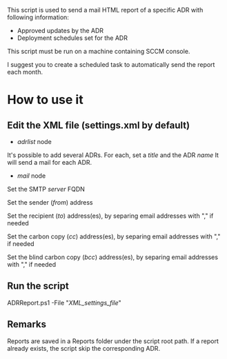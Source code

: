 This script is used to send a mail HTML report of a specific ADR with following information:
- Approved updates by the ADR
- Deployment schedules set for the ADR

This script must be run on a machine containing SCCM console.

I suggest you to create a scheduled task to automatically send the report each month.

# How to use it
## Edit the XML file (settings.xml by default)
- *adrlist* node

It's possible to add several ADRs.
For each, set a *title* and the ADR *name*
It will send a mail for each ADR.

- *mail* node

Set the SMTP *server* FQDN

Set the sender (*from*) address

Set the recipient (*to*) address(es), by separing email addresses with "," if needed

Set the carbon copy (*cc*) address(es), by separing email addresses with "," if needed

Set the blind carbon copy (*bcc*) address(es), by separing email addresses with "," if needed


## Run the script
ADRReport.ps1 -File "*XML_settings_file*"

## Remarks
Reports are saved in a Reports folder under the script root path.
If a report already exists, the script skip the corresponding ADR.

